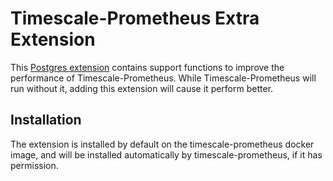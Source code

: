 # Timescale-Prometheus Extra Extension #

This [Postgres extension](https://www.postgresql.org/docs/12/extend-extensions.html)
contains support functions to improve the performance of Timescale-Prometheus.
While Timescale-Prometheus will run without it, adding this extension will
cause it perform better.

## Installation ##

The extension is installed by default on the timescale-prometheus docker image,
and will be installed automatically by timescale-prometheus, if it has
permission.
